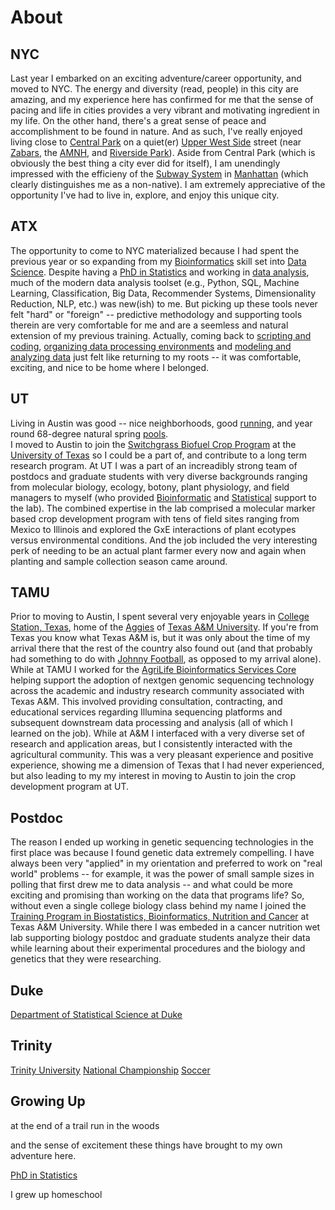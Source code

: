 # About

## NYC

Last year I embarked on an exciting adventure/career opportunity, and moved to NYC.
The energy and diversity (read, people) in this city are amazing,
and my experience here has confirmed for me that the sense of pacing and life 
in cities provides a very vibrant and motivating ingredient in my life.
On the other hand, there's a great sense of peace and accomplishment to be found
in nature. And as such, I've really enjoyed living close to [Central Park](https://www.google.com/maps/place/Central+Park/@40.7438632,-74.0175455,12z/data=!4m5!3m4!1s0x89c2589a018531e3:0xb9df1f7387a94119!8m2!3d40.7828647!4d-73.9653551) on a quiet(er)
[Upper West Side](https://www.google.com/maps/@40.7851626,-73.9739507,14z) street (near
[Zabars](https://www.google.com/maps/place/Zabar's/@40.7848188,-73.984094,16z/data=!4m5!3m4!1s0x89c258862e7ae59b:0x161b26b78af02870!8m2!3d40.7848148!4d-73.9797113),
the [AMNH](https://www.google.com/maps/place/American+Museum+of+Natural+History/@40.7802558,-73.9829629,15z/data=!4m5!3m4!1s0x89c258f4b00f7a09:0xa27d8172624c5db1!8m2!3d40.7813241!4d-73.9739882), and
[Riverside Park](https://www.google.com/maps/@40.8027274,-73.9705007,14z)).
Aside from Central Park (which is obviously the best thing a city ever did for itself), I am
unendingly impressed with the efficieny of the [Subway System](http://web.mta.info/maps/submap.html) in [Manhattan](https://en.wikipedia.org/wiki/Boroughs_of_New_York_City)
(which clearly distinguishes me as a non-native).
I am extremely appreciative of the opportunity I've had to live in, explore, and enjoy this unique city.


## ATX

The opportunity to come to NYC materialized because I had spent the previous year or so
expanding from my [Bioinformatics](https://github.com/pointOfive/Examples/tree/master/Compute#hpc) skill set
into [Data Science](https://github.com/pointOfive/Examples/tree/master/Lectures#lecture-material). 
Despite having a [PhD in Statistics](https://stat.duke.edu/people/scott-l-schwartz) and working in
[data analysis](https://github.com/pointOfive/Examples/tree/master/Papers#publications),
much of the modern data analysis toolset
(e.g., Python, SQL, Machine Learning, Classification, Big Data, Recommender Systems, Dimensionality Reduction, NLP, etc.)
was new(ish) to me.  But picking up these tools never felt "hard" or "foreign" -- predictive methodology and supporting tools therein
are very comfortable for me and are a seemless and natural extension of my previous training. 
Actually, coming back to [scripting and coding](https://github.com/pointOfive/Examples/tree/master/Code),
[organizing data processing environments](https://github.com/pointOfive/Examples/tree/master/Compute#aws-ec2emrs3) and
[modeling and analyzing data](https://github.com/pointOfive/Examples/tree/master/Examples) just felt like returning to my roots -- it was comfortable, exciting, and
nice to be home where I belonged.

## UT

Living in Austin was good -- 
nice neighborhoods, good [running](http://www.mountainbiketx.com/downloads/texas/maps/Shoal_Creek.pdf), and 
year round 68-degree natural spring [pools](https://www.google.com/maps/place/Deep+Eddy+Municipal+Pool/@30.2742588,-97.7777817,15z/data=!4m5!3m4!1s0x8644b546480d4c9f:0x36e8599164fc2421!8m2!3d30.276515!4d-97.7732058).  
I moved to Austin to join the [Switchgrass Biofuel Crop Program](https://sites.cns.utexas.edu/juenger_lab/home)
at the [University of Texas](https://integrativebio.utexas.edu)
so I could be a part of, and contribute to a long term research program.
At UT I was a part of an increadibly strong team of postdocs and graduate students with very diverse backgrounds ranging from 
molecular biology, ecology, botony, plant physiology, and field managers to myself (who provided
[Bioinformatic](https://github.com/pointOfive/Examples/tree/master/Compute#open-source-tools) and
[Statistical](https://github.com/pointOfive/Examples/tree/master/Papers#publications) support to the lab).
The combined expertise in the lab comprised a molecular marker based crop development program
with tens of field sites ranging from Mexico to Illinois and 
explored the GxE interactions of plant ecotypes versus environmental conditions.
And the job included the very interesting perk of needing to be an actual plant farmer every now and again
when planting and sample collection season came around.  


## TAMU

Prior to moving to Austin, I spent several very enjoyable years in
[College Station, Texas](https://www.google.com/maps/place/College+Station,+TX/@30.5907759,-100.7740924,6z/data=!4m5!3m4!1s0x8646848619463ca3:0xc969c74db6bf6ac9!8m2!3d30.627977!4d-96.3344068), home of the
[Aggies](https://medium.com/@ln_ib/reload-collected-texas-a-m-aggie-jokes-4f74c2d86f34) of
[Texas A&M University](https://borlaug.tamu.edu).  If you're from Texas you know what Texas A&M is, but it was only
about the time of my arrival there that the rest of the country also found out (and that probably had something to do with
[Johnny Football](https://www.youtube.com/watch?v=7kVxxdFOcQQ), as opposed to my arrival alone).
While at TAMU I worked for the [AgriLife Bioinformatics Services Core](http://www.txgen.tamu.edu)
helping support the adoption of nextgen genomic sequencing technology
across the academic and industry research community associated with Texas A&M.
This involved providing consultation, contracting, and educational services
regarding Illumina sequencing platforms and subsequent downstream data processing and analysis
(all of which I learned on the job).
While at A&M I interfaced with a very diverse set of research and application areas,
but I consistently interacted with the agricultural community.
This was a very pleasant experience and positive experience, showing me a
dimension of Texas that I had never experienced, but also leading to my 
my interest in moving to Austin to join the crop development program at UT.


## Postdoc

The reason I ended up working in genetic sequencing technologies in the first place was because
I found genetic data extremely compelling.
I have always been very "applied" in my orientation and preferred to work on "real world" problems
-- for example, it was the power of small sample sizes in polling that first drew me to data analysis -- 
and what could be more exciting and promising than working on the data that programs life?
So, without even a single college biology class behind my name I joined the 
[Training Program in Biostatistics, Bioinformatics, Nutrition and Cancer](https://www.stat.tamu.edu/train/index.html)
at Texas A&M University.  While there I was embeded in a cancer nutrition wet lab supporting
biology postdoc and graduate students analyze their data while learning about their
experimental procedures and the biology and genetics that they were researching.  





## Duke 

[Department of Statistical Science at Duke](https://stat.duke.edu)

## Trinity

[Trinity University](https://new.trinity.edu)
[National Championship](http://www.trinitytigers.com/history/nationalchampions/index)
[Soccer](http://www.trinitytigers.com/sports/msoc/index)

## Growing Up

at the end of a trail run in the woods

and the sense of excitement these
things have brought to my own adventure here.


[PhD in Statistics](https://github.com/pointOfive/Examples/tree/master/Papers#publications)


I grew up homeschool
